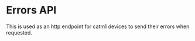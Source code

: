 # Errors API

This is used as an http endpoint for catm1 devices to send their errors when
requested.
